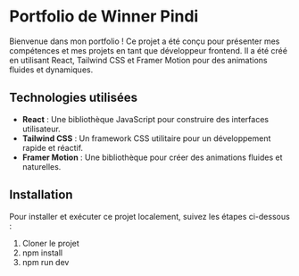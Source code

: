 # Portfolio de Winner Pindi

Bienvenue dans mon portfolio ! Ce projet a été conçu pour présenter mes compétences et mes projets en tant que développeur frontend. Il a été créé en utilisant React, Tailwind CSS et Framer Motion pour des animations fluides et dynamiques.

## Technologies utilisées

- **React** : Une bibliothèque JavaScript pour construire des interfaces utilisateur.
- **Tailwind CSS** : Un framework CSS utilitaire pour un développement rapide et réactif.
- **Framer Motion** : Une bibliothèque pour créer des animations fluides et naturelles.

## Installation

Pour installer et exécuter ce projet localement, suivez les étapes ci-dessous :

1. Cloner le projet
2. npm install
3. npm run dev

